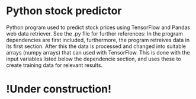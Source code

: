 # Python stock predictor
Python program used to predict stock prices using TensorFlow and Pandas web data retriever.
See the .py file for further references:
In the program dependencies are first included, furthermore, the program retreives data in its first section. After this the data is processed and changed into suitable arrays (numpy arrays) that can used with TensorFlow. This is done with the input variables listed below the dependencie section, and uses these to create training data for relevant results.
# !Under construction!
